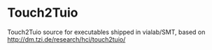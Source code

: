 Touch2Tuio
==========

Touch2Tuio source for executables shipped in vialab/SMT, based on http://dm.tzi.de/research/hci/touch2tuio/
